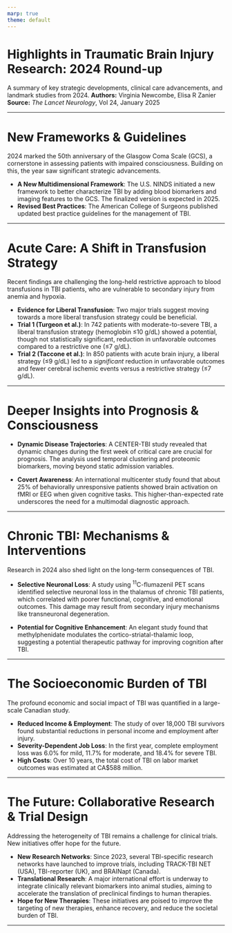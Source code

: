 ```yaml
---
marp: true
theme: default
---
```


# **Highlights in Traumatic Brain Injury Research: 2024 Round-up**
A summary of key strategic developments, clinical care advancements, and landmark studies from 2024. 
**Authors:** Virginia Newcombe, Elisa R Zanier 
**Source:** *The Lancet Neurology*, Vol 24, January 2025

---

# **New Frameworks & Guidelines**

2024 marked the 50th anniversary of the Glasgow Coma Scale (GCS), a cornerstone in assessing patients with impaired consciousness. Building on this, the year saw significant strategic advancements.

* **A New Multidimensional Framework**: The U.S. NINDS initiated a new framework to better characterize TBI by adding blood biomarkers and imaging features to the GCS. The finalized version is expected in 2025.
* **Revised Best Practices**: The American College of Surgeons published updated best practice guidelines for the management of TBI.

---

# **Acute Care: A Shift in Transfusion Strategy**

Recent findings are challenging the long-held restrictive approach to blood transfusions in TBI patients, who are vulnerable to secondary injury from anemia and hypoxia.

* **Evidence for Liberal Transfusion**: Two major trials suggest moving towards a more liberal transfusion strategy could be beneficial.
* **Trial 1 (Turgeon et al.)**: In 742 patients with moderate-to-severe TBI, a liberal transfusion strategy (hemoglobin ≤10 g/dL) showed a potential, though not statistically significant, reduction in unfavorable outcomes compared to a restrictive one (≤7 g/dL).
* **Trial 2 (Taccone et al.)**: In 850 patients with acute brain injury, a liberal strategy (≤9 g/dL) led to a *significant* reduction in unfavorable outcomes and fewer cerebral ischemic events versus a restrictive strategy (≤7 g/dL).

---
# **Deeper Insights into Prognosis & Consciousness**

* **Dynamic Disease Trajectories**: A CENTER-TBI study revealed that dynamic changes during the first week of critical care are crucial for prognosis. The analysis used temporal clustering and proteomic biomarkers, moving beyond static admission variables.

* **Covert Awareness**: An international multicenter study found that about 25% of behaviorally unresponsive patients showed brain activation on fMRI or EEG when given cognitive tasks. This higher-than-expected rate underscores the need for a multimodal diagnostic approach.

---
# **Chronic TBI: Mechanisms & Interventions**

Research in 2024 also shed light on the long-term consequences of TBI.

* **Selective Neuronal Loss**: A study using $^{11}$C-flumazenil PET scans identified selective neuronal loss in the thalamus of chronic TBI patients, which correlated with poorer functional, cognitive, and emotional outcomes. This damage may result from secondary injury mechanisms like transneuronal degeneration.

* **Potential for Cognitive Enhancement**: An elegant study found that methylphenidate modulates the cortico-striatal-thalamic loop, suggesting a potential therapeutic pathway for improving cognition after TBI.

---
# **The Socioeconomic Burden of TBI**

The profound economic and social impact of TBI was quantified in a large-scale Canadian study.

* **Reduced Income & Employment**: The study of over 18,000 TBI survivors found substantial reductions in personal income and employment after injury.
* **Severity-Dependent Job Loss**: In the first year, complete employment loss was 6.0% for mild, 11.7% for moderate, and 18.4% for severe TBI.
* **High Costs**: Over 10 years, the total cost of TBI on labor market outcomes was estimated at CA$588 million.

---
# **The Future: Collaborative Research & Trial Design**

Addressing the heterogeneity of TBI remains a challenge for clinical trials. New initiatives offer hope for the future.

* **New Research Networks**: Since 2023, several TBI-specific research networks have launched to improve trials, including TRACK-TBI NET (USA), TBI-reporter (UK), and BRAINapt (Canada).
* **Translational Research**: A major international effort is underway to integrate clinically relevant biomarkers into animal studies, aiming to accelerate the translation of preclinical findings to human therapies.
* **Hope for New Therapies**: These initiatives are poised to improve the targeting of new therapies, enhance recovery, and reduce the societal burden of TBI.

---